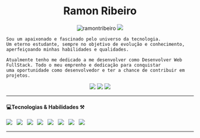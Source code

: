 
<h1 align='center'> Ramon Ribeiro </h1>

<p align="center"><img src="https://komarev.com/ghpvc/?username=ramontribeiro&color=brightgreen&style=flat" alt="ramontribeiro" /> <img src="https://img.shields.io/badge/Dev-FullStack%20-%23b5179e"></p>

```
Sou um apaixonado e fascinado pelo universo da tecnologia. 
Um eterno estudante, sempre no objetivo de evolução e conhecimento, aperfeiçoando minhas habilidades e qualidades.

Atualmente tenho me dedicado a me desenvolver como Desenvolver Web FullStack. Todo o meu emprenho e dedicação para conquistar
uma oportunidade como desenvolvedor e ter a chance de contribuir em projetos.
```

<p align='center'>
  <a href="https://www.linkedin.com/in/ramonrib/"><img src="https://img.shields.io/badge/linkedin-%230077B5.svg?&style=for-the-badge&logo=linkedin&logoColor=white"/></a>
  <a href="mailto:ramonrib@gmail.com?subject=Olá%20Stefany"><img src="https://img.shields.io/badge/gmail-%23D14836.svg?&style=for-the-badge&logo=gmail&logoColor=white"/></a>
  <a href="https://github.com/ramontribeiro" target="_blank"><img src=https://img.shields.io/badge/GitHub-100000?style=for-the-badge&logo=github&logoColor=white><a/>
</p>
  
<hr>

<h4>💻Tecnologias & Habilidades ⚒</h4>

<p align='left'>
  <img src="https://img.shields.io/badge/html5%20-%23e34f26.svg?&style=for-the-badge&logo=html5&logoColor=white" />&nbsp;&nbsp;
  <img src="https://img.shields.io/badge/CSS3-1572B6?&style=for-the-badge&logo=css3&logoColor=white" />&nbsp;&nbsp;
  <img src="https://img.shields.io/badge/JavaScript-F7DF1E?style=for-the-badge&logo=javascript&logoColor=black" />&nbsp;&nbsp;
  <img src="https://img.shields.io/badge/React-20232A?style=for-the-badge&logo=react&logoColor=61DAFB" />&nbsp;&nbsp;
  <img src="https://img.shields.io/badge/Bootstrap-563D7C?style=for-the-badge&logo=bootstrap&logoColor=white">&nbsp;&nbsp;
  <img src="https://img.shields.io/badge/sass%20-%23cc6699.svg?&style=for-the-badge&logo=sass&logoColor=white" />&nbsp;&nbsp;
  <img src="https://img.shields.io/badge/Sketch-F7B500?style=for-the-badge&logo=sketch&logoColor=white" />&nbsp;&nbsp;
  <img src="https://img.shields.io/badge/Docker-2496ED?style=for-the-badge&logo=docker&logoColor=white" />&nbsp;&nbsp;
</p>


<hr>
